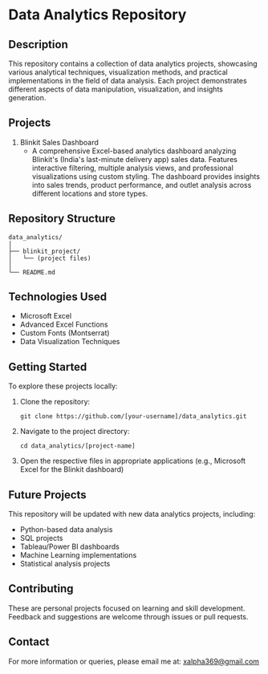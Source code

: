 # Data Analytics Repository

## Description
This repository contains a collection of data analytics projects, showcasing various analytical techniques, visualization methods, and practical implementations in the field of data analysis. Each project demonstrates different aspects of data manipulation, visualization, and insights generation.

## Projects

1. Blinkit Sales Dashboard
   - A comprehensive Excel-based analytics dashboard analyzing Blinkit's (India's last-minute delivery app) sales data. Features interactive filtering, multiple analysis views, and professional visualizations using custom styling. The dashboard provides insights into sales trends, product performance, and outlet analysis across different locations and store types.

## Repository Structure
```
data_analytics/
│
├── blinkit_project/
│   └── (project files)
│
└── README.md
```

## Technologies Used
- Microsoft Excel
- Advanced Excel Functions
- Custom Fonts (Montserrat)
- Data Visualization Techniques

## Getting Started
To explore these projects locally:

1. Clone the repository:
   ```
   git clone https://github.com/[your-username]/data_analytics.git
   ```
2. Navigate to the project directory:
   ```
   cd data_analytics/[project-name]
   ```
3. Open the respective files in appropriate applications (e.g., Microsoft Excel for the Blinkit dashboard)

## Future Projects
This repository will be updated with new data analytics projects, including:
- Python-based data analysis
- SQL projects
- Tableau/Power BI dashboards
- Machine Learning implementations
- Statistical analysis projects

## Contributing
These are personal projects focused on learning and skill development. Feedback and suggestions are welcome through issues or pull requests.

## Contact
For more information or queries, please email me at: [xalpha369@gmail.com](mailto:xalpha369@gmail.com)
